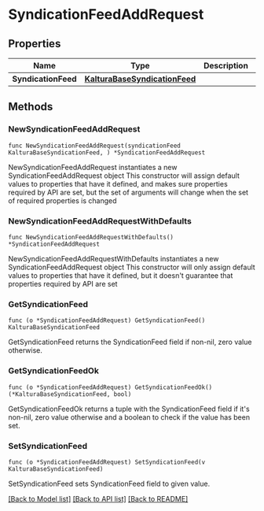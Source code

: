 # SyndicationFeedAddRequest

## Properties

Name | Type | Description | Notes
------------ | ------------- | ------------- | -------------
**SyndicationFeed** | [**KalturaBaseSyndicationFeed**](KalturaBaseSyndicationFeed.md) |  | 

## Methods

### NewSyndicationFeedAddRequest

`func NewSyndicationFeedAddRequest(syndicationFeed KalturaBaseSyndicationFeed, ) *SyndicationFeedAddRequest`

NewSyndicationFeedAddRequest instantiates a new SyndicationFeedAddRequest object
This constructor will assign default values to properties that have it defined,
and makes sure properties required by API are set, but the set of arguments
will change when the set of required properties is changed

### NewSyndicationFeedAddRequestWithDefaults

`func NewSyndicationFeedAddRequestWithDefaults() *SyndicationFeedAddRequest`

NewSyndicationFeedAddRequestWithDefaults instantiates a new SyndicationFeedAddRequest object
This constructor will only assign default values to properties that have it defined,
but it doesn't guarantee that properties required by API are set

### GetSyndicationFeed

`func (o *SyndicationFeedAddRequest) GetSyndicationFeed() KalturaBaseSyndicationFeed`

GetSyndicationFeed returns the SyndicationFeed field if non-nil, zero value otherwise.

### GetSyndicationFeedOk

`func (o *SyndicationFeedAddRequest) GetSyndicationFeedOk() (*KalturaBaseSyndicationFeed, bool)`

GetSyndicationFeedOk returns a tuple with the SyndicationFeed field if it's non-nil, zero value otherwise
and a boolean to check if the value has been set.

### SetSyndicationFeed

`func (o *SyndicationFeedAddRequest) SetSyndicationFeed(v KalturaBaseSyndicationFeed)`

SetSyndicationFeed sets SyndicationFeed field to given value.



[[Back to Model list]](../README.md#documentation-for-models) [[Back to API list]](../README.md#documentation-for-api-endpoints) [[Back to README]](../README.md)


